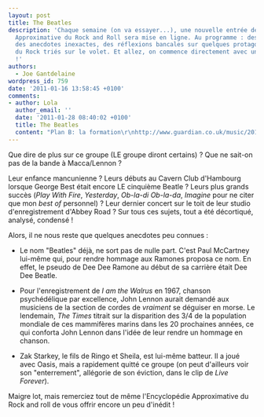 ```yaml
---
layout: post
title: The Beatles
description: 'Chaque semaine (on va essayer...), une nouvelle entrée de l''Encyclopédie
  Approximative du Rock and Roll sera mise en ligne. Au programme : des fausses informations,
  des anecdotes inexactes, des réflexions bancales sur quelques protagonistes de l''Histoire
  du Rock triés sur le volet. Et allez, on commence directement avec un gros morceau
  !'
authors:
  - Joe Gantdelaine
wordpress_id: 759
date: '2011-01-16 13:58:45 +0100'
comments:
- author: Lola
  author_email: ''
  date: '2011-01-28 08:40:02 +0100'
  title: The Beatles
  content: "Plan B: la formation\r\nhttp://www.guardian.co.uk/music/2011/jan/27/worlds-first-beatles-graduate"
---
```

Que dire de plus sur ce groupe (LE groupe diront certains) ?
Que ne sait-on pas de la bande à Macca/Lennon ?

Leur enfance mancunienne ? Leurs débuts au Cavern Club d'Hambourg lorsque George Best était encore LE cinquième Beatle ? Leurs plus grands succès (*Play With Fire*, *Yesterday*, *Ob-la-di Ob-la-da*, *Imagine* pour ne citer que mon *best of* personnel) ? Leur dernier concert sur le toit de leur studio d'enregistrement d'Abbey Road ? Sur tous ces sujets, tout a été décortiqué, analysé, condensé !

Alors, il ne nous reste que quelques anecdotes peu connues :

- Le nom "Beatles" déjà, ne sort pas de nulle part. C'est Paul McCartney lui-même qui, pour rendre hommage aux Ramones proposa ce nom. En effet, le pseudo de Dee Dee Ramone au début de sa carrière était Dee Dee Beatle.

- Pour l'enregistrement de *I am the Walrus* en 1967, chanson psychédélique par excellence, John Lennon aurait demandé aux musiciens de la section de cordes de *vraiment* se déguiser en morse. Le lendemain, *The Times* titrait sur la disparition des 3/4 de la population mondiale de ces mammifères marins dans les 20 prochaines années, ce qui conforta John Lennon dans l'idée de leur rendre un hommage en chanson.

- Zak Starkey, le fils de Ringo et Sheila, est lui-même batteur. Il a joué avec Oasis, mais a rapidement quitté ce groupe (on peut d'ailleurs voir son "enterrement", allégorie de son éviction, dans le clip de *Live Forever*).

Maigre lot, mais remerciez tout de même l'Encyclopédie Approximative du Rock and roll de vous offrir encore un peu d'inédit !
